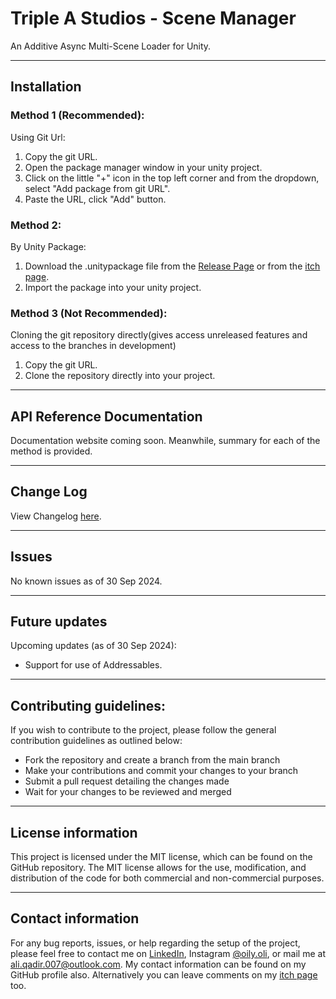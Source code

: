 # Triple A Studios - Scene Manager
An Additive Async Multi-Scene Loader for Unity.
___

## Installation
### Method 1 (Recommended):
Using Git Url:
1. Copy the git URL.
2. Open the package manager window in your unity project.
3. Click on the little "+" icon in the top left corner and from the dropdown, select "Add package from git URL".
4. Paste the URL, click "Add" button.

### Method 2:
By Unity Package:
1. Download the .unitypackage file from the [Release Page](https://github.com/Triple-A-Studios/TripleA-Utils/releases 
"Releases") or from the [itch page](https://aliqadir.itch.io/utils "Itch Link").
2. Import the package into your unity project.

### Method 3 (Not Recommended):
Cloning the git repository directly(gives access unreleased features and access to the branches in development)
1. Copy the git URL.
2. Clone the repository directly into your project.

___

## API Reference Documentation

Documentation website coming soon. Meanwhile, summary for each of the method is provided.

___

## Change Log

View Changelog [here](CHANGELOG.md).

___

## Issues

No known issues as of 30 Sep 2024.

___

## Future updates

Upcoming updates (as of 30 Sep 2024): 
- Support for use of Addressables.

___

## Contributing guidelines:

If you wish to contribute to the project, please follow the general contribution guidelines as outlined below:

-   Fork the repository and create a branch from the main branch
-   Make your contributions and commit your changes to your branch
-   Submit a pull request detailing the changes made
-   Wait for your changes to be reviewed and merged

___

## License information

This project is licensed under the MIT license, which can be found on the GitHub repository. The MIT license allows for 
the use, modification, and distribution of the code for both commercial and non-commercial purposes.

___

## Contact information

For any bug reports, issues, or help regarding the setup of the project, please feel free to contact me on 
[LinkedIn](https://www.linkedin.com/in/ali--qadir/ "LinkedIn Profile"), 
Instagram [@oily.oli](https://www.instagram.com/oily.oli/ "Insta @oily.oli"), or mail me at 
[ali.qadir.007@outlook.com](mailto:ali.qadir.007@outlook.com?subject=[GitHub]%20Dynamic%20Character%20Controller%20Issue "Mail to Ali Qadir"). 
My contact information can be found on my GitHub profile also.
Alternatively you can leave comments on my [itch page](https://aliqadir.itch.io/utils "Itch Link") too.
